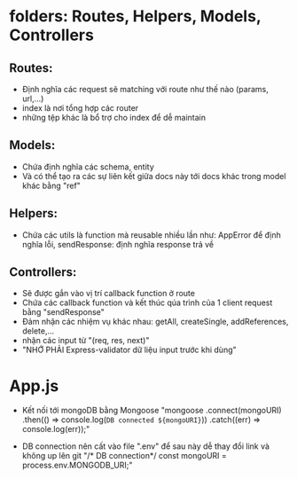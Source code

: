 # folders: Routes, Helpers, Models, Controllers

## Routes: 
  + Định nghĩa các request sẽ matching với route như thế nào (params, url,...)
  + index là nơi tổng hợp các router
  + những tệp khác là bổ trợ cho index để dễ maintain 

## Models:
  + Chứa định nghĩa các schema, entity
  + Và có thể tạo ra các sự liên kết giữa docs này tới docs khác trong model khác bằng "ref"

## Helpers:
  + Chứa các utils là function mà reusable nhiều lần như: AppError để định nghĩa lỗi, sendResponse: định nghĩa response trả về

## Controllers:
  + Sẽ được gắn vào vị trí callback function ở route
  + Chứa các callback function và kết thúc qúa trình của 1 client request bằng "sendResponse"
  + Đảm nhận các nhiệm vụ khác nhau: getAll, createSingle, addReferences, delete,...
  + nhận các input từ "(req, res, next)"
  + "NHỚ PHẢI Express-validator dữ liệu input trước khi dùng" 


# App.js
  + Kết nối tới mongoDB bằng Mongoose 
  "mongoose
  .connect(mongoURI)
  .then(() => console.log(`DB connected ${mongoURI}`))
  .catch((err) => console.log(err));"

  + DB connection nên cất vào file ".env" để sau này dễ thay đổi link và không up lên git
  "/* DB connection*/
const mongoURI = process.env.MONGODB_URI;"

